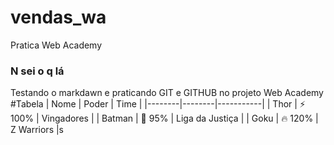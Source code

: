# vendas_wa
Pratica Web Academy
### N sei o q lá
Testando o markdawn e praticando GIT e GITHUB no projeto Web Academy
#Tabela
| Nome   | Poder  | Time       |
|--------|--------|-----------|
| Thor   | ⚡ 100% | Vingadores |
| Batman | 🦇 95% | Liga da Justiça |
| Goku   | 🔥 120% | Z Warriors |s
